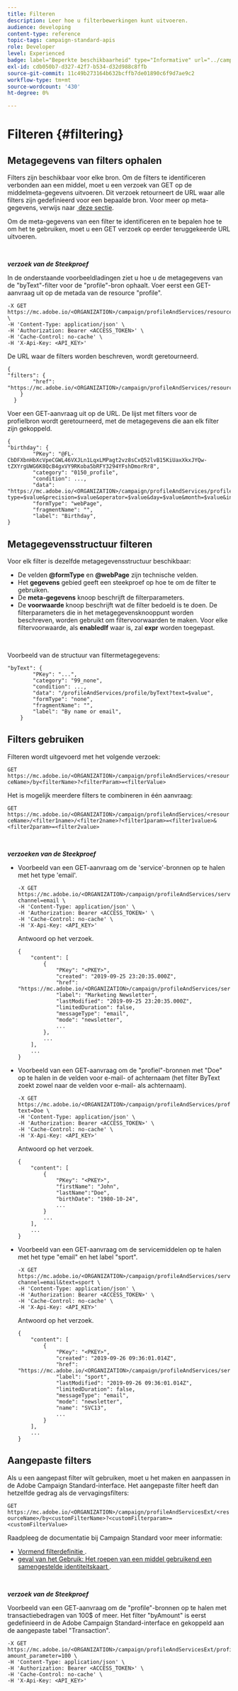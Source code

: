 ```yaml
---
title: Filteren
description: Leer hoe u filterbewerkingen kunt uitvoeren.
audience: developing
content-type: reference
topic-tags: campaign-standard-apis
role: Developer
level: Experienced
badge: label="Beperkte beschikbaarheid" type="Informative" url="../campaign-standard-migration-home.md" tooltip="Beperkt tot gemigreerde Campaign Standard-gebruikers"
exl-id: cdb050b7-d327-42f7-b534-d32d988c8ffb
source-git-commit: 11c49b273164b632bcffb7de01890c6f9d7ae9c2
workflow-type: tm+mt
source-wordcount: '430'
ht-degree: 0%

---
```


# Filteren {#filtering}

## Metagegevens van filters ophalen

Filters zijn beschikbaar voor elke bron. Om de filters te identificeren verbonden aan een middel, moet u een verzoek van GET op de middelmeta-gegevens uitvoeren. Dit verzoek retourneert de URL waar alle filters zijn gedefinieerd voor een bepaalde bron. Voor meer op meta-gegevens, verwijs naar [&#x200B; deze sectie &#x200B;](metadata-mechanism.md).

Om de meta-gegevens van een filter te identificeren en te bepalen hoe te om het te gebruiken, moet u een GET verzoek op eerder teruggekeerde URL uitvoeren.

<br/>

***verzoek van de Steekproef***

In de onderstaande voorbeeldladingen ziet u hoe u de metagegevens van de &quot;byText&quot;-filter voor de &quot;profile&quot;-bron ophaalt. Voer eerst een GET-aanvraag uit op de metada van de resource &quot;profile&quot;.

```
-X GET https://mc.adobe.io/<ORGANIZATION>/campaign/profileAndServices/resourceType/profile \
-H 'Content-Type: application/json' \
-H 'Authorization: Bearer <ACCESS_TOKEN>' \
-H 'Cache-Control: no-cache' \
-H 'X-Api-Key: <API_KEY>'
```

De URL waar de filters worden beschreven, wordt geretourneerd.

```
{
"filters": {
        "href": "https://mc.adobe.io/<ORGANIZATION>/campaign/profileAndServices/resourceType/<PKEY>/filters/"
    }
  }
```

Voer een GET-aanvraag uit op de URL. De lijst met filters voor de profielbron wordt geretourneerd, met de metagegevens die aan elk filter zijn gekoppeld.

```
{
"birthday": {
        "PKey": "@FL-CbDFXbnHbXcVpeCGWL46VXJLn1LqxLMPagt2vz8sCxQ52lvB15KiUaxXkxJYQw-tZXYrgUWG6K8QcB4gxVY9RKoba5bRFY3294YFshDmorRr8",
        "category": "0150_profile",
        "condition": ...,
        "data": "https://mc.adobe.io/<ORGANIZATION>/campaign/profileAndServices/profile/birthday?type=$value&precision=$value&operator=$value&day=$value&month=$value&includeStart=$value&endDay=$value&endMonth=$value&includeEnd=$value&relativeValue=$value&nextUnitsValue=$value&previousUnitsValue=$value",
        "formType": "webPage",
        "fragmentName": "",
        "label": "Birthday",
}
```

## Metagegevensstructuur filteren

Voor elk filter is dezelfde metagegevensstructuur beschikbaar:

* De velden **@formType** en **@webPage** zijn technische velden.
* Het **gegevens** gebied geeft een steekproef op hoe te om de filter te gebruiken.
* De **meta-gegevens** knoop beschrijft de filterparameters.
* De **voorwaarde** knoop beschrijft wat de filter bedoeld is te doen. De filterparameters die in het metagegevensknooppunt worden beschreven, worden gebruikt om filtervoorwaarden te maken. Voor elke filtervoorwaarde, als **enabledIf** waar is, zal **expr** worden toegepast.

<br/>

Voorbeeld van de structuur van filtermetagegevens:

```
"byText": {
        "PKey": "...",
        "category": "99_none",
        "condition": ...,
        "data": "/profileAndServices/profile/byText?text=$value",
        "formType": "none",
        "fragmentName": "",
        "label": "By name or email",
    }
```

## Filters gebruiken

Filteren wordt uitgevoerd met het volgende verzoek:

`GET https://mc.adobe.io/<ORGANIZATION>/campaign/profileAndServices/<resourceName>/by<filterName>?<filterParam>=<filterValue>`

Het is mogelijk meerdere filters te combineren in één aanvraag:

`GET https://mc.adobe.io/<ORGANIZATION>/campaign/profileAndServices/<resourceName>/<filter1name>/<filter2name>?<filter1param>=<filter1value>&<filter2param>=<filter2value>`

<br/>

***verzoeken van de Steekproef***

* Voorbeeld van een GET-aanvraag om de &#39;service&#39;-bronnen op te halen met het type &#39;email&#39;.

  ```
  -X GET https://mc.adobe.io/<ORGANIZATION>/campaign/profileAndServices/service/byChannel?channel=email \
  -H 'Content-Type: application/json' \
  -H 'Authorization: Bearer <ACCESS_TOKEN>' \
  -H 'Cache-Control: no-cache' \
  -H 'X-Api-Key: <API_KEY>'
  ```

  Antwoord op het verzoek.

  ```
  {
      "content": [
          {
              "PKey": "<PKEY>",
              "created": "2019-09-25 23:20:35.000Z",
              "href": "https://mc.adobe.io/<ORGANIZATION>/campaign/profileAndServices/service/@I_FIiDush4OQPc0mbOVR9USoh36Tt5CsD35lATvQjdWlXrYc0lFkvle2XIwZUbD8GqTVvSp8AfWFUvjkGMe1fPe5nok",
              "label": "Marketing Newsletter",
              "lastModified": "2019-09-25 23:20:35.000Z",
              "limitedDuration": false,
              "messageType": "email",
              "mode": "newsletter",
              ...
          },
          ...
      ],
      ...
  }
  ```

* Voorbeeld van een GET-aanvraag om de &quot;profiel&quot;-bronnen met &quot;Doe&quot; op te halen in
de velden voor e-mail- of achternaam (het filter ByText zoekt zowel naar de velden voor e-mail- als achternaam).

  ```
  -X GET https://mc.adobe.io/<ORGANIZATION>/campaign/profileAndServices/profile/byText?text=Doe \
  -H 'Content-Type: application/json' \
  -H 'Authorization: Bearer <ACCESS_TOKEN>' \
  -H 'Cache-Control: no-cache' \
  -H 'X-Api-Key: <API_KEY>'
  ```

  Antwoord op het verzoek.

  ```
  {
      "content": [
          {
              "PKey": "<PKEY>",
              "firstName": "John",
              "lastName":"Doe",
              "birthDate": "1980-10-24",
              ...
          }
          ...
      ],
      ...
  }
  ```

* Voorbeeld van een GET-aanvraag om de servicemiddelen op te halen met het type &quot;email&quot; en het label &quot;sport&quot;.

  ```
  -X GET https://mc.adobe.io/<ORGANIZATION>/campaign/profileAndServices/service/byChannel/byText?channel=email&text=sport \
  -H 'Content-Type: application/json' \
  -H 'Authorization: Bearer <ACCESS_TOKEN>' \
  -H 'Cache-Control: no-cache' \
  -H 'X-Api-Key: <API_KEY>'
  ```

  Antwoord op het verzoek.

  ```
  {
      "content": [
          {
              "PKey": "<PKEY>",
              "created": "2019-09-26 09:36:01.014Z",
              "href": "https://mc.adobe.io/<ORGANIZATION>/campaign/profileAndServices/service/<PKEY>",
              "label": "sport",
              "lastModified": "2019-09-26 09:36:01.014Z",
              "limitedDuration": false,
              "messageType": "email",
              "mode": "newsletter",
              "name": "SVC13",
              ...
          }
      ],
      ...
  }
  ```

## Aangepaste filters

Als u een aangepast filter wilt gebruiken, moet u het maken en aanpassen in de Adobe Campaign Standard-interface. Het aangepaste filter heeft dan hetzelfde gedrag als de vervagingsfilters:

`GET https://mc.adobe.io/<ORGANIZATION>/campaign/profileAndServicesExt/<resourceName>/by<customFilterName>?<customFilterparam>=<customFilterValue>`

Raadpleeg de documentatie bij Campaign Standard voor meer informatie:

* [&#x200B; Vormend filterdefinitie &#x200B;](https://helpx.adobe.com/nl/campaign/standard/developing/using/configuring-filter-definition.html).
* [&#x200B; geval van het Gebruik: Het roepen van een middel gebruikend een samengestelde identiteitskaart &#x200B;](https://experienceleague.adobe.com/docs/campaign-standard/using/developing/adding-or-extending-a-resource/uc-calling-resource-id-key.html?lang=nl-NL).

<br/>

***verzoek van de Steekproef***

Voorbeeld van een GET-aanvraag om de &quot;profile&quot;-bronnen op te halen met transactiebedragen van 100$ of meer. Het filter &quot;byAmount&quot; is eerst gedefinieerd in de Adobe Campaign Standard-interface en gekoppeld aan de aangepaste tabel &quot;Transaction&quot;.

```
-X GET https://mc.adobe.io/<ORGANIZATION>/campaign/profileAndServicesExt/profile/byAmount?amount_parameter=100 \
-H 'Content-Type: application/json' \
-H 'Authorization: Bearer <ACCESS_TOKEN>' \
-H 'Cache-Control: no-cache' \
-H 'X-Api-Key: <API_KEY>'
```

<!--
Response to the request.

```

{
    "content": [
        {
            "PKey": "<PKEY>",
            "builtIn": false,
            "created": "2019-09-26 09:36:01.014Z",
            "desc": "",
            "end": "",
            "href": "https://mc.adobe.io/<ORGANIZATION>/campaign/profileAndServices/profile/<PKEY>",
            ...
        }
    ],
}

```

-->

<!-- exemple à vérifier de bout en bout-->

<!--+category = query editor
privacy ?
displayFOrmat ?
pour faire un POST sur une enum, il faut lui passer le @name décrit dans le noeud values, chaque @name a une correspondance en format = au format définit par le resType
-->





<!--
 if link ou collection.* resName +
* resTarget tout ca, ca va ensemble : le système de lien, resTarget va donner la ressource targetée par le lien. type
resType = type technique (long..) resType = link alors unbound='false' ou 'true'
If type = enumeration alors champ "values" rajouté et les valeurs sont dans values
pour faire un POST sur une enum, il faut lui passer le @name décrit dans le noeud values, chaque @name a une correspondance en format = au format définit par le resType
ail faut que la valeur poster soit conforme ,elle doit valider la dataPolicy . La dataPolicy peut soit controler la valeur (email invalide), soit transformé (cas du smartCase par exemple)
type dans les metadata = type de haut-niveau (nombre, text)
-->
